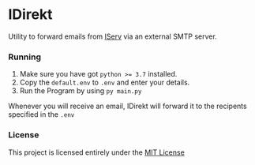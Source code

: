 # IDirekt

Utility to forward emails from [IServ](https://iserv.eu) via an external SMTP server.

### Running

1. Make sure you have got `python >= 3.7` installed.
2. Copy the `default.env` to `.env` and enter your details.
3. Run the Program by using `py main.py`

Whenever you will receive an email, IDirekt will forward it to the recipents specified in the `.env`

### License

This project is licensed entirely under the [MIT License](https://github.com/KotwOSS/IDirekt/blob/main/LICENSE)
